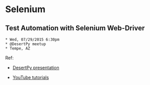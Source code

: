 # Selenium 

## Test Automation with Selenium Web-Driver 


	* Wed, 07/29/2015 6:30pm
	* @DesertPy meetup
	* Tempe, AZ

Ref: 

* [DesertPy presentation](http://www.evernote.com/l/AE6GrViQb5FKy4Uylaph2O0zHsN5eHWZyRg/)

* [YouTube tutorials](https://www.youtube.com/playlist?list=PLUY1lsOTtPeJNBuSweXS9pcSKbP4mr32S)
